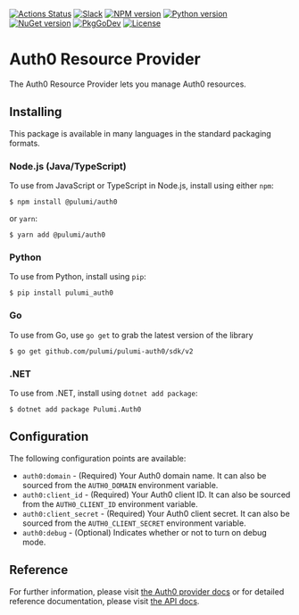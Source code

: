 [![Actions Status](https://github.com/pulumi/pulumi-auth0/workflows/master/badge.svg)](https://github.com/pulumi/pulumi-auth0/actions)
[![Slack](http://www.pulumi.com/images/docs/badges/slack.svg)](https://slack.pulumi.com)
[![NPM version](https://badge.fury.io/js/%40pulumi%2Fauth0.svg)](https://www.npmjs.com/package/@pulumi/auth0)
[![Python version](https://badge.fury.io/py/pulumi-auth0.svg)](https://pypi.org/project/pulumi-auth0)
[![NuGet version](https://badge.fury.io/nu/pulumi.auth0.svg)](https://badge.fury.io/nu/pulumi.auth0)
[![PkgGoDev](https://pkg.go.dev/badge/github.com/pulumi/pulumi-auth0/sdk/v2/go)](https://pkg.go.dev/github.com/pulumi/pulumi-auth0/sdk/v2/go)
[![License](https://img.shields.io/npm/l/%40pulumi%2Fpulumi.svg)](https://github.com/pulumi/pulumi-auth0/blob/master/LICENSE)

# Auth0 Resource Provider

The Auth0 Resource Provider lets you manage Auth0 resources.

## Installing

This package is available in many languages in the standard packaging formats.

### Node.js (Java/TypeScript)

To use from JavaScript or TypeScript in Node.js, install using either `npm`:

    $ npm install @pulumi/auth0

or `yarn`:

    $ yarn add @pulumi/auth0

### Python

To use from Python, install using `pip`:

    $ pip install pulumi_auth0

### Go

To use from Go, use `go get` to grab the latest version of the library

    $ go get github.com/pulumi/pulumi-auth0/sdk/v2

### .NET

To use from .NET, install using `dotnet add package`:

    $ dotnet add package Pulumi.Auth0

## Configuration

The following configuration points are available:

- `auth0:domain` - (Required) Your Auth0 domain name. It can also be sourced from the `AUTH0_DOMAIN` environment variable.
- `auth0:client_id` - (Required) Your Auth0 client ID. It can also be sourced from the `AUTH0_CLIENT_ID` environment variable.
- `auth0:client_secret` - (Required) Your Auth0 client secret. It can also be sourced from the `AUTH0_CLIENT_SECRET` environment variable.
- `auth0:debug` - (Optional) Indicates whether or not to turn on debug mode.

## Reference

For further information, please visit [the Auth0 provider docs](https://www.pulumi.com/docs/intro/cloud-providers/auth0) or for detailed reference documentation, please visit [the API docs](https://www.pulumi.com/docs/reference/pkg/auth0).
